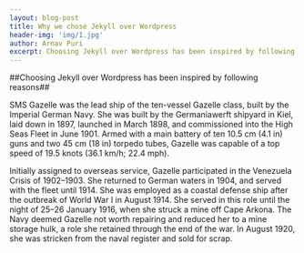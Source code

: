 ```yaml
---
layout: blog-post
title: Why we chose Jekyll over Wordpress
header-img: 'img/1.jpg'
author: Arnav Puri
excerpt: Choosing Jekyll over Wordpress has been inspired by following reasons
---
```

##Choosing Jekyll over Wordpress has been inspired by following reasons##

SMS Gazelle was the lead ship of the ten-vessel Gazelle class, built by the Imperial German Navy. She was built by the Germaniawerft shipyard in Kiel, laid down in 1897, launched in March 1898, and commissioned into the High Seas Fleet in June 1901. Armed with a main battery of ten 10.5 cm (4.1 in) guns and two 45 cm (18 in) torpedo tubes, Gazelle was capable of a top speed of 19.5 knots (36.1 km/h; 22.4 mph).

Initially assigned to overseas service, Gazelle participated in the Venezuela Crisis of 1902–1903. She returned to German waters in 1904, and served with the fleet until 1914. She was employed as a coastal defense ship after the outbreak of World War I in August 1914. She served in this role until the night of 25–26 January 1916, when she struck a mine off Cape Arkona. The Navy deemed Gazelle not worth repairing and reduced her to a mine storage hulk, a role she retained through the end of the war. In August 1920, she was stricken from the naval register and sold for scrap.
